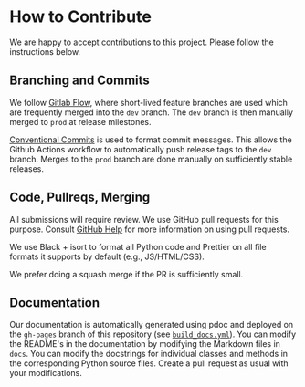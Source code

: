 # How to Contribute

We are happy to accept contributions to this project. Please follow the
instructions below.

## Branching and Commits

We follow [Gitlab
Flow](https://about.gitlab.com/topics/version-control/what-is-gitlab-flow/),
where short-lived feature branches are used which are frequently merged into the
`dev` branch. The `dev` branch is then manually merged to `prod` at release
milestones.

[Conventional Commits](https://www.conventionalcommits.org/en/v1.0.0/) is used
to format commit messages. This allows the Github Actions workflow to
automatically push release tags to the `dev` branch. Merges to the `prod` branch
are done manually on sufficiently stable releases.

## Code, Pullreqs, Merging

All submissions will require review. We
use GitHub pull requests for this purpose. Consult
[GitHub Help](https://help.github.com/articles/about-pull-requests/) for more
information on using pull requests.

We use Black + isort to format all Python code and Prettier on all file formats
it supports by default (e.g., JS/HTML/CSS).

We prefer doing a squash merge if the PR is sufficiently small.

## Documentation

Our documentation is automatically generated using pdoc and deployed on the
`gh-pages` branch of this repository (see
[`build_docs.yml`](.github/workflows/build_docs.yml)). You can modify the
README's in the documentation by modifying the Markdown files in `docs`. You
can modify the docstrings for individual classes and methods in the
corresponding Python source files. Create a pull request as usual with your
modifications.
